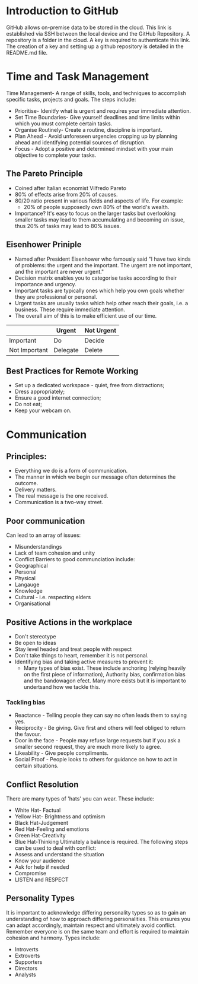 # Introduction to GitHub
GitHub allows on-premise data to be stored in the cloud. This link is established via SSH between the local device and the GitHub Repository.
A repository is a folder in the cloud. A key is required to authenticate this link. The creation of a key and setting up a github repository is detailed in the README.md file.


# Time and Task Management
Time Management- A range of skills, tools, and techniques to accomplish specific tasks, projects and goals.
The steps include:
* Prioritise- Idenitfy what is urgent and requires your immediate attention. 
* Set Time Boundaries- Give yourself deadlines and time limits within which you must complete certain tasks.
* Organise Routinely- Create a routine, discipline is important. 
* Plan Ahead - Avoid unforeseen urgencies cropping up by planning ahead and identifying potential sources of disruption. 
* Focus - Adopt a positive and determined mindset with your main objective to complete your tasks.

## The Pareto Principle
* Coined after Italian economist Vilfredo Pareto
* 80% of effects arise from 20% of causes. 
* 80/20 ratio present in various fields and aspects of life. For example:
  * 20% of people supposedly own 80% of the world's wealth.
* Importance? It's easy to focus on the larger tasks but overlooking smaller tasks may lead to them accumulating and becoming an issue, thus 20% of tasks may lead to 80% issues.

## Eisenhower Priniple 
* Named after President Eisenhower who famously said "I have two kinds of problems: the urgent and the important. The urgent are not important, and the important are never urgent."
* Decision matrix enables you to categorise tasks according to their importance and urgency. 
* Important tasks are typically ones which help you own goals whether they are professional or personal.
* Urgent tasks are usually tasks which help other reach their goals, i.e. a business. These require immediate attention.
* The overall aim of this is to make efficient use of our time. 

|             |Urgent   |Not Urgent   |
|-------------|---------|-------------|
|Important    |Do       |Decide       |
|Not Important|Delegate |Delete       |


## Best Practices for Remote Working
* Set up a dedicated workspace - quiet, free from distractions;
* Dress appropriately;
* Ensure a good internet connection;
* Do not eat;
* Keep your webcam on.

# Communication 

## Principles:
* Everything we do is a form of communication. 
* The manner in which we begin our message often determines the outcome.
* Delivery matters.
* The real message is the one received.
* Communication is a two-way street.

## Poor communication
Can lead to an array of issues:
* Misunderstandings
* Lack of team cohesion and unity
* Conflict 
Barriers to good communciation include:
* Geographical
* Personal 
* Physical
* Langauge
* Knowledge 
* Cultural - i.e. respecting elders 
* Organisational

## Positive Actions in the workplace
* Don't stereotype
* Be open to ideas
* Stay level headed and treat people with respect
* Don't take things to heart, remember it is not personal.
* Identifying bias and taking active measures to prevent it:
  * Many types of bias exist. These include anchoring (relying heavily on the first piece of information), Authority bias, confirmation bias and the bandowagon efect. Many more exists but it is important to undertsand how we tackle this.
### Tackling bias
* Reactance - Telling people they can say no often leads them to saying yes.
* Reciprocity - Be giving. Give first and others will feel obliged to return the favour.
* Door in the face - People may refuse large requests but if you ask a smaller second request, they are much more likely to agree. 
* Likeability - Give people compliments.
* Social Proof - People looks to others for guidance on how to act in certain situations. 

## Conflict Resolution
There are many types of 'hats' you can wear. These include:
* White Hat- Factual
* Yellow Hat- Brightness and optimism
* Black Hat-Judgement
* Red Hat-Feeling and emotions
* Green Hat-Creativity
* Blue Hat-Thinking
Ultimately a balance is required. The following steps can be used to deal with conflict:
* Assess and understand the situation 
* Know your audience
* Ask for help if needed
* Compromise
* LISTEN and RESPECT

## Personality Types
It is important to acknowledge differing personality types so as to gain an understanding of how to approach differing personalities. This ensures you can adapt accordingly, maintain respect and ultimately avoid conflict. Remember everyone is on the same team and effort is required to maintain cohesion and harmony.
Types include:
* Introverts
* Extroverts
* Supporters
* Directors
* Analysts

